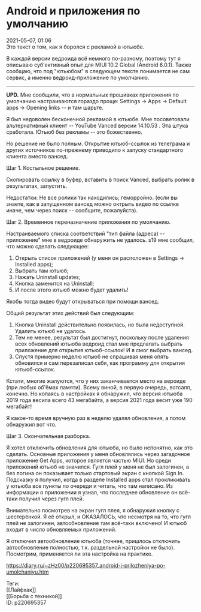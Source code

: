 Android и приложения по умолчанию
==================================

   
 2021-05-07, 01:06   
  Это текст о том, как я боролся с рекламой в ютьюбе.   
   
 В каждой версии ведроида всё немного по-разному, поэтому тут я описываю суб'ективный опыт для MIUI 10.2 Global (Android 6.0.1). Также сообщаю, что под "ютьюбом" в следующем тексте понимается не сам сервис, а именно ведроид-приложение по умолчанию.   
   
 ***   
   
  **UPD.**  Мне сообщили, что в нормальных прошивках приложения по умолчанию настраиваются гораздо проще: Settings -> Apps -> Default apps -> Opening links -- и там шарьте.   
   
 Я был недоволен бесконечной рекламой в ютьюбе. Мне посоветовали альтернативный клиент -- YouTube Vanced версии 14.10.53 . Эта штука сработала. Ютьюб без рекламы -- это божественно.   
   
 Но решение не было полным. Открытие ютьюб-ссылок из телеграма и других источников по-прежнему приводило к запуску стандартного клиента вместо вансед.   
   
 Шаг 1. Костыльное решение.   
   
 Скопировать ссылку в буфер, вставить в поиск Vanced, выбрать ролик в результатах, запустить.   
   
 Недостатки: Не все ролики так находились; геморройно. (если вы знаете, как в запущенном вансед можно октрыть видео по ссылке иначе, чем через поиск -- сообщите, пожалуйста).   
   
 Шаг 2. Временное переназначение приложения по умолчанию.   
   
 Настраиваемого списка соответствий "тип файла (адреса) -- приложение" мне в ведроиде обнаружить не удалось. s19 мне сообщил, что можно сделать следующее:   
 1. Открыть список приложений (у меня он расположен в Settings -> Installed apps);   
 2. Выбрать там ютьюб;   
 3. Нажать Uninstall updates;   
 4. Кнопка заменится на Uninstall;   
 5. И после этого ютьюб можно будет удалить!   
   
 Якобы тогда видео будут открываться при помощи вансед.   
   
 Общий результат этих действий был следующим:   
 1. Кнопка Uninstall действительно появилась, но была недоступной. Удалить ютьюб не удалось.   
 2. Тем не менее, результат был достигнут, поскольку после удаления всех обновлений ютьюба ведроид стал мне предлагать выбрать приложение для открытия ютьюб-ссылок! И я смог выбрать вансед.   
 3. Спустя примерно неделю ютьюб не спрашивая меня опять обновился и сам перезаписал себя, как программу для открытия ютьюб-ссылок.   
   
  Кстати, многие жалуются, что у них заканчивается место на вероиде (при любых об'ёмах памяти). Всему виной, в первую очередь, вотсапп, конечно. Но копаясь в настройках я обнаружил, что версия ютьюба 2019 года весила всего 43 мегабайта, а версия 2021 года весит уже 190 мегабайт!    
   
 Я какое-то время вручную раз в неделю удалял обновления, а потом обнаружил вот что.   
   
 Шаг 3. Окончательная разборка.   
   
 Я хотел отключить обновления для ютьюба, но было непонятно, как это сделать. Основные приложения у меня обновлялись через загадочное приложение Get Apps, которое является частью MIUI. Но среди приложений ютьюб не значился. Гугл плей у меня не был залогинен, а без логина он показывает только стартовый экран с кнопкой Sign In. Подсказку я получил, когда в разделе Installed apps стал прокликивать у ютьюба все пункты по очереди и читать, что там написано. Из информации о приложении я узнал, что последнее обновление он всё-таки получил через гугл плей.   
   
 Внимательно посмотрев на экран гугл плея, я обнаружил кнопку с шестерёнкой. Я её открыл, и ОКАЗАЛОСЬ, что несмотря на то, что гугл плей не залогинен, автообновление там всё-таки включено! И ютьюб входит в число обновляемых приложений.   
   
 Я отключил автообновление ютьюба (точнее, пришлось отключить автообновление полностью, т.к. раздельной настройки не было). Посмотрим, применяется ли эта настройка на практике.   
    
 <https://diary.ru/~zHz00/p220695357_android-i-prilozheniya-po-umolchaniyu.htm>   
   
 Теги:   
 [[Лайфхак]]   
 [[Борьба с техникой]]   
 ID: p220695357